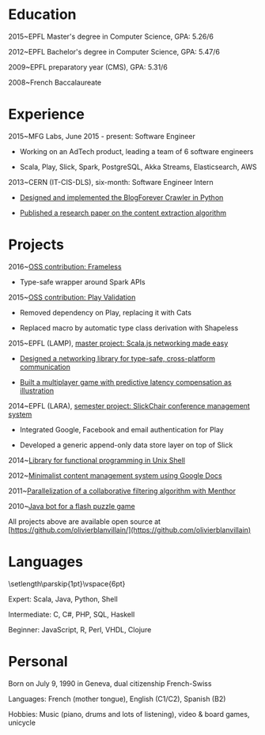 # Education

2015~EPFL Master's degree in Computer Science, GPA: 5.26/6

2012~EPFL Bachelor's degree in Computer Science, GPA: 5.47/6

2009~EPFL preparatory year (CMS), GPA: 5.31/6

2008~French Baccalaureate

# Experience

2015~MFG Labs, June 2015 - present: Software Engineer

- Working on an AdTech product, leading a team of 6 software engineers

- Scala, Play, Slick, Spark, PostgreSQL, Akka Streams, Elasticsearch, AWS

2013~CERN (IT-CIS-DLS), six-month: Software Engineer Intern

- [Designed and implemented the BlogForever Crawler in Python](https://github.com/BlogForever/crawler)

- [Published a research paper on the content extraction algorithm](https://dl.acm.org/citation.cfm?id=2611067)


# Projects

2016~[OSS contribution: Frameless](https://github.com/adelbertc/frameless)

- Type-safe wrapper around Spark APIs

2015~[OSS contribution: Play Validation](https://github.com/jto/validation/pulls)

- Removed dependency on Play, replacing it with Cats

- Replaced macro by automatic type class derivation with Shapeless

2015~EPFL (LAMP), [master project: Scala.js networking made easy](https://github.com/OlivierBlanvillain/master-thesis)

- [Designed a networking library for type-safe, cross-platform communication](https://github.com/OlivierBlanvillain/scala-js-transport)

- [Built a multiplayer game with predictive latency compensation as illustration](https://github.com/OlivierBlanvillain/survivor)

2014~EPFL (LARA), [semester project: SlickChair conference management system](https://github.com/SlickChair/SlickChair)

- Integrated Google, Facebook and email authentication for Play

- Developed a generic append-only data store layer on top of Slick

2014~[Library for functional programming in Unix Shell](https://github.com/OlivierBlanvillain/bourne-shell-list)

2012~[Minimalist content management system using Google Docs](https://code.google.com/p/google-cms)

2011~[Parallelization of a collaborative filtering algorithm with Menthor](https://github.com/OlivierBlanvillain/menthor/tree/recommender)

2010~[Java bot for a flash puzzle game](https://code.google.com/p/hypercube-bot)

All projects above are available open source at [https://github.com/olivierblanvillain/](https://github.com/olivierblanvillain)

# Languages
\setlength\parskip{1pt}\vspace{6pt}

Expert: Scala, Java, Python, Shell

Intermediate: C, C#, PHP, SQL, Haskell

Beginner: JavaScript, R, Perl, VHDL, Clojure

# Personal

Born on July 9, 1990 in Geneva, dual citizenship French-Swiss

Languages: French (mother tongue), English (C1/C2), Spanish (B2)

Hobbies: Music (piano, drums and lots of listening), video & board games, unicycle

